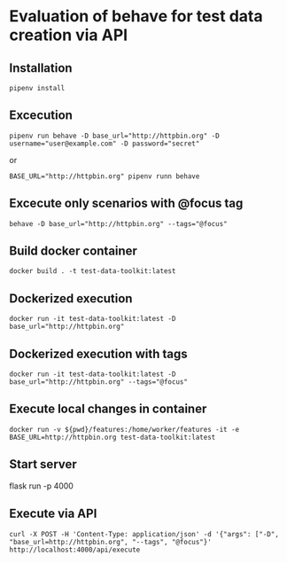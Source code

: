 # Evaluation of behave for test data creation via API

## Installation
```shell
pipenv install
```

## Excecution
```
pipenv run behave -D base_url="http://httpbin.org" -D username="user@example.com" -D password="secret"
```
or
```
BASE_URL="http://httpbin.org" pipenv runn behave
```

## Excecute only scenarios with @focus tag
```shell
behave -D base_url="http://httpbin.org" --tags="@focus"
```

## Build docker container
```shell
docker build . -t test-data-toolkit:latest
```

## Dockerized execution
```shell
docker run -it test-data-toolkit:latest -D base_url="http://httpbin.org"
```

## Dockerized execution with tags
```shell
docker run -it test-data-toolkit:latest -D base_url="http://httpbin.org" --tags="@focus"
```

## Execute local changes in container
```shell
docker run -v ${pwd}/features:/home/worker/features -it -e BASE_URL=http://httpbin.org test-data-toolkit:latest
```

## Start server
flask run -p 4000

## Execute via API
```
curl -X POST -H 'Content-Type: application/json' -d '{"args": ["-D", "base_url=http://httpbin.org", "--tags", "@focus"}' http://localhost:4000/api/execute
```